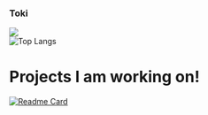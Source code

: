 ### Toki

![](https://github-readme-stats.vercel.app/api?username=olliwes&show_icons=true&theme=radical)<br >
![Top Langs](https://github-readme-stats.vercel.app/api/top-langs/?username=olliwes&layout=compact&theme=radical)

# Projects I am working on!

[![Readme Card](https://github-readme-stats.vercel.app/api/pin/?username=olliwes&repo=tokibot&theme=radical)](https://github.com/olliwes/tokibot/)
